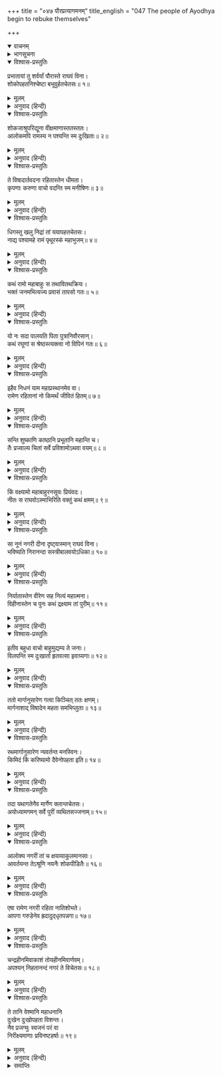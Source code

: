 +++
title = "०४७ पौरप्रत्यागमनम्"
title_english = "047 The people of Ayodhya begin to rebuke themselves"

+++
<details open><summary>वाचनम्</summary>
<div caption="श्रीराम-हरिसीताराममूर्ति-घनपाठिभ्यां वचनम्" class="audioEmbed" src="https://archive.org/download/Ramayana-recitation-Sriram-harisItArAmamUrti-Ghanapaati-v2/Kanda_2/Kanda_2_AYK-047-Pouranam_Prathya_Gamanam.mp3"></div>
</details>

<details><summary>भागसूचना</summary>

47. प्रातःकाल उठनेपर पुरवासियोंका विलाप करना और निराश होकर नगरको लौटना
</details>

<details open><summary>विश्वास-प्रस्तुतिः</summary>

प्रभातायां तु शर्वर्यां पौरास्ते राघवं विना।  
शोकोपहतनिश्चेष्टा बभूवुर्हतचेतसः॥ १॥
</details>

<details><summary>मूलम्</summary>

प्रभातायां तु शर्वर्यां पौरास्ते राघवं विना।  
शोकोपहतनिश्चेष्टा बभूवुर्हतचेतसः॥ १॥
</details>

<details><summary>अनुवाद (हिन्दी)</summary>

इधर रात बीतनेपर जब सबेरा हुआ, तब अयोध्यावासी मनुष्य श्रीरघुनाथजीको न देखकर अचेत हो गये। शोकसे व्याकुल होनेके कारण उनसे कोई भी चेष्टा करते न बनी॥ १॥
</details>

<details open><summary>विश्वास-प्रस्तुतिः</summary>

शोकजाश्रुपरिद्यूना वीक्षमाणास्ततस्ततः।  
आलोकमपि रामस्य न पश्यन्ति स्म दुःखिताः॥ २॥
</details>

<details><summary>मूलम्</summary>

शोकजाश्रुपरिद्यूना वीक्षमाणास्ततस्ततः।  
आलोकमपि रामस्य न पश्यन्ति स्म दुःखिताः॥ २॥
</details>

<details><summary>अनुवाद (हिन्दी)</summary>

वे शोकजनित आँसू बहाते हुए अत्यन्त खिन्न हो गये तथा इधर-उधर उनकी खोज करने लगे। परंतु उन दुःखी पुरवासियोंको श्रीराम किधर गये, इस बातका पता देनेवाला कोई चिह्नतक नहीं दिखायी दिया॥ २॥
</details>

<details open><summary>विश्वास-प्रस्तुतिः</summary>

ते विषादार्तवदना रहितास्तेन धीमता।  
कृपणाः करुणा वाचो वदन्ति स्म मनीषिणः॥ ३॥
</details>

<details><summary>मूलम्</summary>

ते विषादार्तवदना रहितास्तेन धीमता।  
कृपणाः करुणा वाचो वदन्ति स्म मनीषिणः॥ ३॥
</details>

<details><summary>अनुवाद (हिन्दी)</summary>

बुद्धिमान् श्रीरामसे विलग होकर वे अत्यन्त दीन हो गये। उनके मुखपर विषादजनित वेदना स्पष्ट दिखायी देती थी। वे मनीषी पुरवासी करुणाभरे वचन बोलते हुए विलाप करने लगे—॥ ३॥
</details>

<details open><summary>विश्वास-प्रस्तुतिः</summary>

धिगस्तु खलु निद्रां तां ययापहतचेतसः।  
नाद्य पश्यामहे रामं पृथूरस्कं महाभुजम्॥ ४॥
</details>

<details><summary>मूलम्</summary>

धिगस्तु खलु निद्रां तां ययापहतचेतसः।  
नाद्य पश्यामहे रामं पृथूरस्कं महाभुजम्॥ ४॥
</details>

<details><summary>अनुवाद (हिन्दी)</summary>

‘हाय! हमारी उस निद्राको धिक्कार है, जिससे अचेत हो जानेके कारण हम उस समय विशाल वक्षवाले महाबाहु श्रीरामके दर्शनसे वञ्चित हो गये हैं॥ ४॥
</details>

<details open><summary>विश्वास-प्रस्तुतिः</summary>

कथं रामो महाबाहुः स तथावितथक्रियः।  
भक्तं जनमभित्यज्य प्रवासं तापसो गतः॥ ५॥
</details>

<details><summary>मूलम्</summary>

कथं रामो महाबाहुः स तथावितथक्रियः।  
भक्तं जनमभित्यज्य प्रवासं तापसो गतः॥ ५॥
</details>

<details><summary>अनुवाद (हिन्दी)</summary>

‘जिनकी कोई भी क्रिया कभी निष्फल नहीं होती, वे तापसवेषधारी महाबाहु श्रीराम हम भक्तजनोंको छोड़कर परदेश (वन) में कैसे चले गये?॥ ५॥
</details>

<details open><summary>विश्वास-प्रस्तुतिः</summary>

यो नः सदा पालयति पिता पुत्रानिवौरसान्।  
कथं रघूणां स श्रेष्ठस्त्यक्त्वा नो विपिनं गतः॥ ६॥
</details>

<details><summary>मूलम्</summary>

यो नः सदा पालयति पिता पुत्रानिवौरसान्।  
कथं रघूणां स श्रेष्ठस्त्यक्त्वा नो विपिनं गतः॥ ६॥
</details>

<details><summary>अनुवाद (हिन्दी)</summary>

‘जैसे पिता अपने औरस पुत्रोंका पालन करता है, उसी प्रकार जो सदा हमारी रक्षा करते थे, वे ही रघुकुलश्रेष्ठ श्रीराम आज हमें छोड़कर वनको क्यों चले गये?॥ ६॥
</details>

<details open><summary>विश्वास-प्रस्तुतिः</summary>

इहैव निधनं याम महाप्रस्थानमेव वा।  
रामेण रहितानां नो किमर्थं जीवितं हितम्॥ ७॥
</details>

<details><summary>मूलम्</summary>

इहैव निधनं याम महाप्रस्थानमेव वा।  
रामेण रहितानां नो किमर्थं जीवितं हितम्॥ ७॥
</details>

<details><summary>अनुवाद (हिन्दी)</summary>

‘अब हमलोग यहीं प्राण दे दें या मरनेका निश्चय करके उत्तर दिशाकी ओर चल दें। श्रीरामसे रहित होकर हमारा जीवन-धारण किसलिये हितकर हो सकता है?॥ ७॥
</details>

<details open><summary>विश्वास-प्रस्तुतिः</summary>

सन्ति शुष्काणि काष्ठानि प्रभूतानि महान्ति च।  
तैः प्रज्वाल्य चितां सर्वे प्रविशामोऽथवा वयम्॥ ८॥
</details>

<details><summary>मूलम्</summary>

सन्ति शुष्काणि काष्ठानि प्रभूतानि महान्ति च।  
तैः प्रज्वाल्य चितां सर्वे प्रविशामोऽथवा वयम्॥ ८॥
</details>

<details><summary>अनुवाद (हिन्दी)</summary>

‘अथवा यहाँ बहुत-से बड़े-बड़े सूखे काठ पड़े हैं, उनसे चिता जलाकर हम सब लोग उसीमें प्रवेश कर जायँ॥ ८॥
</details>

<details open><summary>विश्वास-प्रस्तुतिः</summary>

किं वक्ष्यामो महाबाहुरनसूयः प्रियंवदः।  
नीतः स राघवोऽस्माभिरिति वक्तुं कथं क्षमम्॥ ९॥
</details>

<details><summary>मूलम्</summary>

किं वक्ष्यामो महाबाहुरनसूयः प्रियंवदः।  
नीतः स राघवोऽस्माभिरिति वक्तुं कथं क्षमम्॥ ९॥
</details>

<details><summary>अनुवाद (हिन्दी)</summary>

‘(यदि हमसे कोई श्रीरामका वृत्तान्त पूछेगा तो हम उसे क्या उत्तर देंगे?) क्या हम यह कहेंगे कि जो किसीके दोष नहीं देखते और सबसे प्रिय वचन बोलते हैं, उन महाबाहु श्रीरघुनाथजीको हमने वनमें पहुँचा दिया है? हाय! यह अयोग्य बात हमारे मुँहसे कैसे निकल सकती है?॥ ९॥
</details>

<details open><summary>विश्वास-प्रस्तुतिः</summary>

सा नूनं नगरी दीना दृष्ट्वास्मान् राघवं विना।  
भविष्यति निरानन्दा सस्त्रीबालवयोऽधिका॥ १०॥
</details>

<details><summary>मूलम्</summary>

सा नूनं नगरी दीना दृष्ट्वास्मान् राघवं विना।  
भविष्यति निरानन्दा सस्त्रीबालवयोऽधिका॥ १०॥
</details>

<details><summary>अनुवाद (हिन्दी)</summary>

‘श्रीरामके बिना हमलोगोंको लौटा हुआ देखकर स्त्री, बालक और वृद्धोंसहित सारी अयोध्यानगरी निश्चय ही दीन और आनन्दहीन हो जायगी॥ १०॥
</details>

<details open><summary>विश्वास-प्रस्तुतिः</summary>

निर्यातास्तेन वीरेण सह नित्यं महात्मना।  
विहीनास्तेन च पुनः कथं द्रक्ष्याम तां पुरीम्॥ ११॥
</details>

<details><summary>मूलम्</summary>

निर्यातास्तेन वीरेण सह नित्यं महात्मना।  
विहीनास्तेन च पुनः कथं द्रक्ष्याम तां पुरीम्॥ ११॥
</details>

<details><summary>अनुवाद (हिन्दी)</summary>

‘हमलोग वीरवर महात्मा श्रीरामके साथ सर्वदा निवास करनेके लिये निकले थे। अब उनसे बिछुड़कर हम अयोध्यापुरीको कैसे देख सकेंगे’॥ ११॥
</details>

<details open><summary>विश्वास-प्रस्तुतिः</summary>

इतीव बहुधा वाचो बाहुमुद्यम्य ते जनाः।  
विलपन्ति स्म दुःखार्ता हृतवत्सा इवाग्र्यगाः॥ १२॥
</details>

<details><summary>मूलम्</summary>

इतीव बहुधा वाचो बाहुमुद्यम्य ते जनाः।  
विलपन्ति स्म दुःखार्ता हृतवत्सा इवाग्र्यगाः॥ १२॥
</details>

<details><summary>अनुवाद (हिन्दी)</summary>

इस प्रकार अनेक तरहकी बातें कहते हुए वे समस्त पुरवासी अपनी भुजा उठाकर विलाप करने लगे। वे बछड़ोंसे बिछुड़ी हुई अग्रगामिनी गौओंकी भाँति दुःखसे व्याकुल हो रहे थे॥ १२॥
</details>

<details open><summary>विश्वास-प्रस्तुतिः</summary>

ततो मार्गानुसारेण गत्वा किञ्चित् ततः क्षणम्।  
मार्गनाशाद् विषादेन महता समभिप्लुताः॥ १३॥
</details>

<details><summary>मूलम्</summary>

ततो मार्गानुसारेण गत्वा किञ्चित् ततः क्षणम्।  
मार्गनाशाद् विषादेन महता समभिप्लुताः॥ १३॥
</details>

<details><summary>अनुवाद (हिन्दी)</summary>

फिर रास्तेपर रथकी लीक देखते हुए सब-के-सब कुछ दूरतक गये; किंतु क्षणभरमें मार्गका चिह्न न मिलनेके कारण वे महान् शोकमें डूब गये॥ १३॥
</details>

<details open><summary>विश्वास-प्रस्तुतिः</summary>

रथमार्गानुसारेण न्यवर्तन्त मनस्विनः।  
किमिदं किं करिष्यामो दैवेनोपहता इति॥ १४॥
</details>

<details><summary>मूलम्</summary>

रथमार्गानुसारेण न्यवर्तन्त मनस्विनः।  
किमिदं किं करिष्यामो दैवेनोपहता इति॥ १४॥
</details>

<details><summary>अनुवाद (हिन्दी)</summary>

उस समय यह कहते हुए कि ‘यह क्या हुआ? अब हम क्या करें? दैवने हमें मार डाला’ वे मनस्वी पुरुष रथकी लीकका अनुसरण करते हुए अयोध्याकी ओर लौट पड़े॥ १४॥
</details>

<details open><summary>विश्वास-प्रस्तुतिः</summary>

तदा यथागतेनैव मार्गेण क्लान्तचेतसः।  
अयोध्यामगमन् सर्वे पुरीं व्यथितसज्जनाम्॥ १५॥
</details>

<details><summary>मूलम्</summary>

तदा यथागतेनैव मार्गेण क्लान्तचेतसः।  
अयोध्यामगमन् सर्वे पुरीं व्यथितसज्जनाम्॥ १५॥
</details>

<details><summary>अनुवाद (हिन्दी)</summary>

उनका चित्त क्लान्त हो रहा था। वे सब जिस मार्गसे गये थे, उसीसे लौटकर अयोध्यापुरीमें जा पहुँचे, जहाँके सभी सत्पुरुष श्रीरामके लिये व्यथित थे॥ १५॥
</details>

<details open><summary>विश्वास-प्रस्तुतिः</summary>

आलोक्य नगरीं तां च क्षयव्याकुलमानसाः।  
आवर्तयन्त तेऽश्रूणि नयनैः शोकपीडितैः॥ १६॥
</details>

<details><summary>मूलम्</summary>

आलोक्य नगरीं तां च क्षयव्याकुलमानसाः।  
आवर्तयन्त तेऽश्रूणि नयनैः शोकपीडितैः॥ १६॥
</details>

<details><summary>अनुवाद (हिन्दी)</summary>

उस नगरीको देखकर उनका हृदय दुःखसे व्याकुल हो उठा। वे अपने शोकपीड़ित नेत्रोंद्वारा आँसुओंकी वर्षा करने लगे॥ १६॥
</details>

<details open><summary>विश्वास-प्रस्तुतिः</summary>

एषा रामेण नगरी रहिता नातिशोभते।  
आपगा गरुडेनेव ह्रदादुद्‍धृतपन्नगा॥ १७॥
</details>

<details><summary>मूलम्</summary>

एषा रामेण नगरी रहिता नातिशोभते।  
आपगा गरुडेनेव ह्रदादुद्‍धृतपन्नगा॥ १७॥
</details>

<details><summary>अनुवाद (हिन्दी)</summary>

(वे बोले—)‘जिसके गहरे कुण्डसे वहाँका नाग गरुड़के द्वारा निकाल लिया गया हो, वह नदी जैसे शोभाहीन हो जाती है, उसी प्रकार श्रीरामसे रहित हुई यह अयोध्यानगरी अब अधिक शोभा नहीं पाती है’॥
</details>

<details open><summary>विश्वास-प्रस्तुतिः</summary>

चन्द्रहीनमिवाकाशं तोयहीनमिवार्णवम्।  
अपश्यन् निहतानन्दं नगरं ते विचेतसः॥ १८॥
</details>

<details><summary>मूलम्</summary>

चन्द्रहीनमिवाकाशं तोयहीनमिवार्णवम्।  
अपश्यन् निहतानन्दं नगरं ते विचेतसः॥ १८॥
</details>

<details><summary>अनुवाद (हिन्दी)</summary>

उन्होंने देखा, सारा नगर चन्द्रहीन आकाश और जलहीन समुद्रके समान आनन्दशून्य हो गया है। पुरीकी यह दुरवस्था देख वे अचेत-से हो गये॥ १८॥
</details>

<details open><summary>विश्वास-प्रस्तुतिः</summary>

ते तानि वेश्मानि महाधनानि  
दुःखेन दुःखोपहता विशन्तः।  
नैव प्रजग्मुः स्वजनं परं वा  
निरीक्ष्यमाणाः प्रविनष्टहर्षाः॥ १९॥
</details>

<details><summary>मूलम्</summary>

ते तानि वेश्मानि महाधनानि  
दुःखेन दुःखोपहता विशन्तः।  
नैव प्रजग्मुः स्वजनं परं वा  
निरीक्ष्यमाणाः प्रविनष्टहर्षाः॥ १९॥
</details>

<details><summary>अनुवाद (हिन्दी)</summary>

उनके हृदयका सारा उल्लास नष्ट हो चुका था। वे दुःखसे पीड़ित हो उन महान् वैभवसम्पन्न गृहोंमें बड़े क्लेशके साथ प्रविष्ट हो सबको देखते हुए भी अपने और परायेकी पहचान न कर सके॥ १९॥
</details>

<details><summary>समाप्तिः</summary>

इत्यार्षे श्रीमद्रामायणे वाल्मीकीये आदिकाव्येऽयोध्याकाण्डे सप्तचत्वारिंशः सर्गः॥ ४७॥  
इस प्रकार श्रीवाल्मीकिनिर्मित आर्षरामायण आदिकाव्यके अयोध्याकाण्डमें सैंतालीसवाँ सर्ग पूरा हुआ॥ ४७॥
</details>

